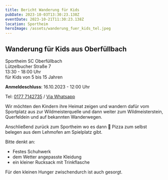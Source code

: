 ```yaml
---
title: Bericht Wanderung für Kids
pubDate: 2023-10-03T13:30:23.138Z
eventDate: 2023-10-21T11:30:23.138Z
location: Sportheim
heroImage: /assets/wanderung_fuer_kids_tel.jpeg
---
```

## Wanderung für Kids aus Oberfüllbach

Sportheim SC Oberfüllbach<br>
Lützelbucher Straße 7<br>
13:30 - 18:00 Uhr<br>
für Kids von 5 bis 15 Jahren


**Anmeldeschluss**:
16.10.2023 - 12:00 Uhr 

Tel: [0177 7142735](tel:+491777142735) / [Via Whatsapp](https://wa.me/+491777142735)

Wir möchten den Kindern ihre Heimat zeigen und wandern dafür vom Sportplatz aus zur Wildmeisterquelle und dann weiter zum Wildmeisterstein, Querfeldein und auf bekannten Wanderwegen.

Anschließend zurück zum Sportheim wo es dann 🍕 Pizza zum selbst belegen aus dem Lehmofen am Spielplatz gibt. 

Bitte denkt an:
 - Festes Schuhwerk
 - dem Wetter angepasste Kleidung
 - ein kleiner Rucksack mit Trinkflasche
 
 Für den kleinen Hunger zwischendurch ist auch gesorgt.